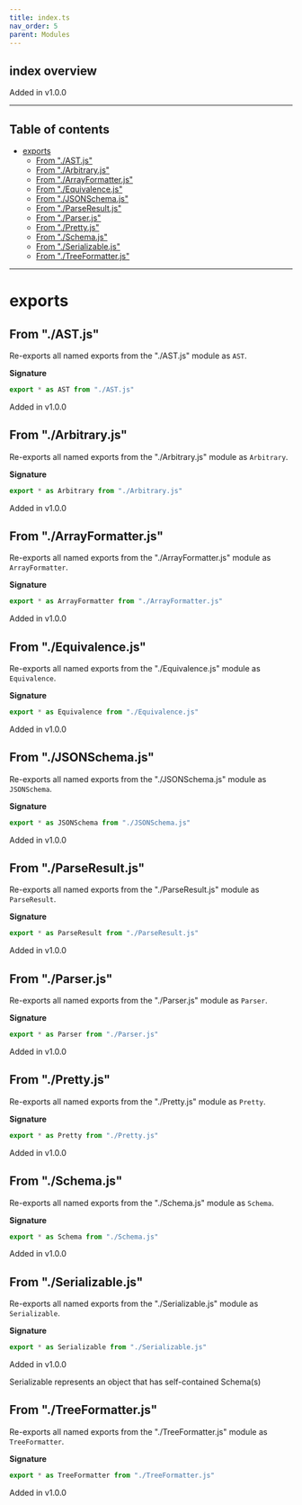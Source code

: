 ```yaml
---
title: index.ts
nav_order: 5
parent: Modules
---
```


## index overview

Added in v1.0.0

---

<h2 class="text-delta">Table of contents</h2>

- [exports](#exports)
  - [From "./AST.js"](#from-astjs)
  - [From "./Arbitrary.js"](#from-arbitraryjs)
  - [From "./ArrayFormatter.js"](#from-arrayformatterjs)
  - [From "./Equivalence.js"](#from-equivalencejs)
  - [From "./JSONSchema.js"](#from-jsonschemajs)
  - [From "./ParseResult.js"](#from-parseresultjs)
  - [From "./Parser.js"](#from-parserjs)
  - [From "./Pretty.js"](#from-prettyjs)
  - [From "./Schema.js"](#from-schemajs)
  - [From "./Serializable.js"](#from-serializablejs)
  - [From "./TreeFormatter.js"](#from-treeformatterjs)

---

# exports

## From "./AST.js"

Re-exports all named exports from the "./AST.js" module as `AST`.

**Signature**

```ts
export * as AST from "./AST.js"
```

Added in v1.0.0

## From "./Arbitrary.js"

Re-exports all named exports from the "./Arbitrary.js" module as `Arbitrary`.

**Signature**

```ts
export * as Arbitrary from "./Arbitrary.js"
```

Added in v1.0.0

## From "./ArrayFormatter.js"

Re-exports all named exports from the "./ArrayFormatter.js" module as `ArrayFormatter`.

**Signature**

```ts
export * as ArrayFormatter from "./ArrayFormatter.js"
```

Added in v1.0.0

## From "./Equivalence.js"

Re-exports all named exports from the "./Equivalence.js" module as `Equivalence`.

**Signature**

```ts
export * as Equivalence from "./Equivalence.js"
```

Added in v1.0.0

## From "./JSONSchema.js"

Re-exports all named exports from the "./JSONSchema.js" module as `JSONSchema`.

**Signature**

```ts
export * as JSONSchema from "./JSONSchema.js"
```

Added in v1.0.0

## From "./ParseResult.js"

Re-exports all named exports from the "./ParseResult.js" module as `ParseResult`.

**Signature**

```ts
export * as ParseResult from "./ParseResult.js"
```

Added in v1.0.0

## From "./Parser.js"

Re-exports all named exports from the "./Parser.js" module as `Parser`.

**Signature**

```ts
export * as Parser from "./Parser.js"
```

Added in v1.0.0

## From "./Pretty.js"

Re-exports all named exports from the "./Pretty.js" module as `Pretty`.

**Signature**

```ts
export * as Pretty from "./Pretty.js"
```

Added in v1.0.0

## From "./Schema.js"

Re-exports all named exports from the "./Schema.js" module as `Schema`.

**Signature**

```ts
export * as Schema from "./Schema.js"
```

Added in v1.0.0

## From "./Serializable.js"

Re-exports all named exports from the "./Serializable.js" module as `Serializable`.

**Signature**

```ts
export * as Serializable from "./Serializable.js"
```

Added in v1.0.0

Serializable represents an object that has self-contained Schema(s)

## From "./TreeFormatter.js"

Re-exports all named exports from the "./TreeFormatter.js" module as `TreeFormatter`.

**Signature**

```ts
export * as TreeFormatter from "./TreeFormatter.js"
```

Added in v1.0.0
